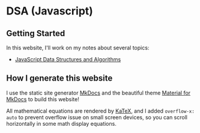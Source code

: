 # DSA (Javascript)

## Getting Started

In this website, I'll work on my notes about several topics:

- [JavaScript Data Structures and Algorithms](./JavaScript/)

## How I generate this website
I use the static site generator [MkDocs](http://www.mkdocs.org/) and the beautiful theme [Material for MkDocs](https://squidfunk.github.io/mkdocs-material/) to build this website!

All mathematical equations are rendered by [KaTeX](https://katex.org/), and I added `overflow-x: auto` to prevent overflow issue on small screen devices, so you can scroll horizontally in some math display equations.

